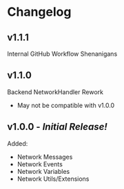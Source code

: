 # Changelog

## v1.1.1

Internal GitHub Workflow Shenanigans

## v1.1.0

Backend NetworkHandler Rework
- May not be compatible with v1.0.0

## v1.0.0 - ***Initial Release!***

Added:

- Network Messages
- Network Events
- Network Variables
- Network Utils/Extensions